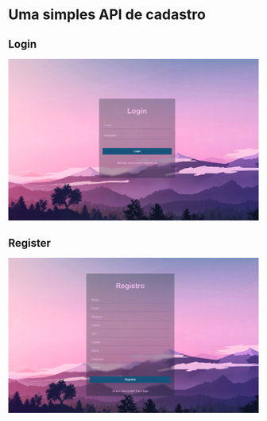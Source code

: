 # Uma simples API de cadastro

## Login
![Login](assets/login_final.png)

## Register
![Register](assets/register_final.png)